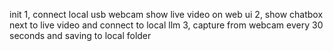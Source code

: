 init
1, connect local usb webcam show live video on web ui
2, show chatbox next to live video and connect to local llm
3, capture from webcam every 30 seconds and saving to local folder
